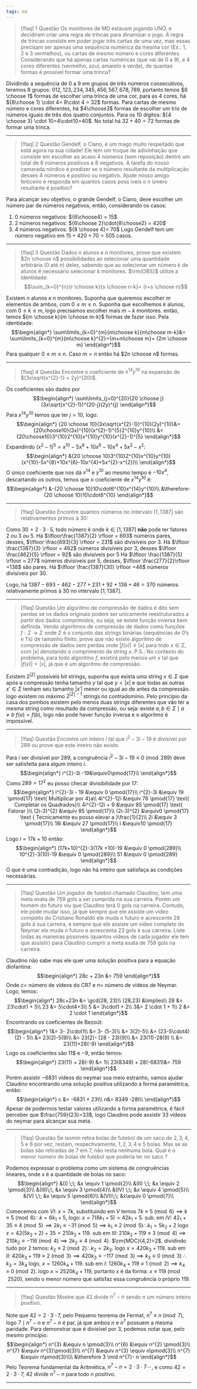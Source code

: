 ```yaml
---
tags: md
---
```

> [!faq] 1 Questão
> Os monitores de MD estavam jogando UNO, e decidiram criar uma regra de trincas para dinamizar o jogo. A regra de trincas consiste em poder jogar três cartas de uma vez, mas essas precisam ser apenas uma sequência numérica da mesma cor (Ex.: 1, 2 e 3 vermelhos), ou cartas de mesmo número e cores diferentes. Considerando que há apenas cartas numéricas (que vai de 0 a 9), e 4 cores  diferentes (vermelho, azul, amarelo e verde), de quantas formas  é possível formar uma trinca?
>

Dividindo a sequência de $0$ a $9$ em grupos de três números consecutivos, teremos $8$ grupos: $012,123,234,345,456,567,678,789$, portanto temos $8 \choose 1$ formas de escolher uma trinca de uma cor, para as $4$ cores, há ${8\choose 1} \cdot 4= 8\cdot 4 = 32$ formas. Para cartas de mesmo número e cores diferentes, há $4\choose3$ formas de escolher um trio de números iguais de três dos quatro conjuntos. Para os $10$ dígitos: ${4 \choose 3} \cdot 10=4\cdot10=40$. No total há $32+40=72$ formas de formar uma trinca.
___

> [!faq] 2 Questão
> Gendelf, o Ciano, é um mago muito respeitado que está agora na sua cidade! Ele tem um truque de adivinhação que consiste em escolher ao acaso 4 números (sem reposição) dentre um total de 6 números positivos e 8 negativos. A tarefa do nosso camarada nórdico é predizer se o número resultante da multiplicação desses 4 números é positivo ou negativo. Ajude nosso amigo feiticeiro e responda em quantos casos poss ́ıveis o n ́umero resultante é positivo?

Para alcançar seu objetivo, o grande Gendelf, o Ciano, deve escolher um número par de números negativos, então, considerando os casos:
1. $0$ números negativos: ${6\choose4} = 15$
2. $2$ números negativos: ${6\choose 2}\cdot{8\choose2} = 420$
3. $4$ números negativos: ${8 \choose 4}= 70$
Logo Gendelf tem um número negativo em $15+420+70=505$ casos.
___
> [!faq] 3 Questão
> Dados $n$ alunos e $n$ monitores, prove que existem $2n \choose n$ possibilidades ao selecionar uma quantidade arbitrária ($0$ até $n$) deles, sabendo que ao selecionar um número $k$ de alunos é necessário selecionar $k$ monitores. $\rm{OBS}$ utilize a identidade:
> $$\sum_{k=0}^{n}{r \choose k}{s \choose n-k}= {r+s \choose n}$$

Existem $n$ alunos e $n$ monitores. Suponha que queremos escolher $m$ elementos de ambos, com $0 \le m \le n$. Suponha que escolhemos $k$ alunos, com $0 \le k\le m$, logo precisamos escolher mais $m-k$ monitores. então, temos ${m \choose k}{m \choose m-k}$ formas de fazer isso. Pela identidade:
$$\begin{align*}
\sum\limits_{k=0}^{m}{m\choose k}{m\choose m-k}&= \sum\limits_{k=0}^{m}{m\choose k}^{2}={m+m\choose m}= {2m \choose m}
\end{align*}$$
Para qualquer $0 \le m \le n$. Caso $m=n$ então há $2n \choose n$ formas.
___
> [!faq] 4 Questão
> Encontre o coeficiente de $x^{14}y^{10}$ na expansão de $(3x\sqrt{x^{2}-1} + 2y)^{20}$.

Os coeficientes são dados por $$\begin{align*}
\sum\limits_{j=0}^{20}{20 \choose j}(3x\sqrt{x^{2}-1})^{20-j}(2y)^{j}
\end{align*}$$
Para $x^{14}y^{10}$ temos que ter $j=10$, logo:
$$\begin{align*}
{20 \choose 10}(3x\sqrt{x^{2}-1})^{10}(2y)^{10}&= {20\choose10}(3x)^{10}(x^{2}-1)^{5}2^{10}y^{10}\\
&= {20\choose10}3^{10}2^{10}x^{10}y^{10}(x^{2}-1)^{5}
\end{align*}$$
Expandindo $(x^{2}-1)^{5} = x^{10}-5x^{8}+10x^{6}-10x^{4}+5x^{2}-x^{2}$:
$$\begin{align*}
&{20 \choose 10}3^{10}2^{10}x^{10}y^{10}(x^{10}-5x^{8}+10x^{6}-10x^{4}+5x^{2}-x^{2})\\
\end{align*}$$
O único coeficiente que nos dá $x^{14}$ e $y^{10}$ ao mesmo tempo é $-10x^{4}$, descartando os outros, temos que o coeficiente de $x^{14}y^{10}$ é:
$$\begin{align*}
&-{20 \choose 10}10\cdot6^{10}x^{14}y^{10}\\
&\therefore-{20 \choose 10}10\cdot6^{10}
\end{align*}$$
  ___
> [!faq] Questão
> Encontre quantos números no intervalo $[1, 1387]$ são relativamentos primos à $30$:
> 

Como $30 = 2\cdot3\cdot5$, todo número $k$ onde $k\in [1,1387]$ **não** pode ter fatores $2$ ou $3$ $ou$ 5.
Há $\lfloor\frac{1387}{2} \rfloor = 693$ números pares, desses, $\lfloor \frac{693}{3} \rfloor = 231$ são divisíveis por $3$. 
Há $\lfloor \frac{1387}{3} \rfloor = 462$ números divisíveis por $3$, desses $\lfloor \frac{462}{5} \rfloor = 92$ são divisíveis por $5$
Há $\lfloor \frac{1387}{5} \rfloor = 277$ números divisíveis por $5$, desses, $\lfloor \frac{277}{2}\rfloor =138$ são pares.
Há $\lfloor \frac{1387}{30} \rfloor =46$ números divisíveis por $30$.

Logo, há $1387 - 693 - 462 - 277  + 231 + 92 + 138 + 46 = 370$ números relativamente primos à $30$ no intervalo $[1, 1387]$.
___
> [!faq] Questão
> Um algoritmo de compressão de dados é dito sem perdas se os dados originais podem ser unicamente reestruturados a partir dos dados comprimidos, ou seja, se existe função inversa bem definida. Vendo algoritmos de compressão de dados como funções $f:\Sigma \rightarrow \Sigma$ onde $\Sigma$  é o conjunto das strings binárias (sequências de 0’s e 1’s) de tamanho finito, prove que não existe algoritmo de compressão de dados sem perdas onde $|f(x)| ≤ |x|$ para todo $x \in \Sigma$, com $|x|$ denotando o comprimento da string $x$. P.S.: No contexto do problema, para todo algoritmo $f$, existirá pelo menos um $x$ tal que $|f(x)| < |x|$, já que é um algoritmo de compressão.

Existem $2^{|\Sigma|}$ possíveis bit strings, suponha que exista uma string $x \in \Sigma$ que após a compressão tenha tamanho $y$ tal que $y \lt |x|$ e que todas as outras $x' \in \Sigma$ tenham seu tamanho $|x'|$ menor ou igual ao de antes da compressão. logo existem no máximo $2^{|\Sigma|-1}$ strings no contradomínio. Pelo princípio da casa dos pombos existem pelo menos duas strings diferentes que vão ter a mesma string como resultado da compressão, ou seja: existe $a,b\in \Sigma \mid a\ne b$  $f(a)=f(b)$,  logo não pode haver função inversa e o algoritmo é impossível.
___
> [!faq] Questão
> Encontre um inteiro $i$ tal que $i^{2} - 3i - 19$ é divisível por $289$ ou prove que este inteiro não existe.

Para $i$ ser divisível por $289$, a congruência $i^{2}-3i-19\equiv 0 \pmod{289}$ deve ser satisfeita para algum inteiro $i$.
$$\begin{align*}
i^{2}-3i -19&\equiv0\pmod{17}\\
\end{align*}$$
Como $289 = 17^{2}$ eu posso checar divisibilidade por $17$:
$$\begin{align*}
i^{2}-3i - 19 &\equiv 0 \pmod{17}\\
i^{2}-3i &\equiv 19 \pmod{17} \text{ Multiplicar por 4}a\\
4i^{2}-12i &\equiv 76 \pmod{17} \text{ Completar os Quadrados}\\
4i^{2}-12i + 9 &\equiv 85 \pmod{17} \text{ Fatorar }\\
(2i-3)^{2} &\equiv 85 \pmod{17}\\
(2i-3)^{2} &\equiv0 \pmod{17} \text { Tecnicamente eu posso elevar a }\frac{1}{2}\\
2i &\equiv 3 \pmod{17}\\
18i &\equiv 27 \pmod{17}\\
i &\equiv10 \pmod{17}
\end{align*}$$
Logo $i = 17k + 10$ então:
$$\begin{align*}
(17k+10)^{2}-3(17k +10)-19 &\equiv 0 \pmod{289}\\
10^{2}-3(10)-19 &\equiv 0 \pmod{289}\\
51 &\equiv 0 \pmod{289}
\end{align*}$$
O que é uma contradição, logo não há inteiro que satisfaça as condições necessárias.
___
>[!faq] Questão
 	Um jogador de futebol chamado Claudino, tem uma meta exata de $759$ gols a ser cumprida na sua carreira. Porém um homem do futuro viu que Claudino terá $0$ gols na carreira. Contudo, ele pode mudar isso, já que sempre que ele assiste um vídeo completo do Cristiano Ronaldo ele muda o futuro e acrescente $28$ gols à sua carreira, e sempre que ele assiste um vídeo completo do Neymar ele muda o futuro e acrescenta $23$ gols à sua carreira. Liste todas as maneiras possíveis (quantos vídeos de cada jogador ele tem que assistir) para Claudino cumprir a meta exata de $759$ gols na carreira.

Claudino não sabe mas ele quer uma solução positiva para a equação diofantina:
$$\begin{align*}
28c + 23n &= 759
\end{align*}$$
Onde $c =$ número de vídeos do CR7 e $n=$ número de vídeos de Neymar.
Logo, temos:
$$\begin{align*}
28c+23n &= \gcd(28, 23)\\
(28,23) &\implies\\
28 &= 23\cdot1 + 5\\
23 &= 5\cdot4+3\\
5 &= 3\cdot1 + 2\\
3&= 2 \cdot 1 + 1\\
2 &= 2 \cdot 1
\end{align*}$$
Encontrando os coeficientes de Bezoút:
$$\begin{align*}
1&= 3- 2\cdot1\\
&= 3- (5-3)\\
&= 3(2)-5\\
&= (23-5\cdot4)(2) - 5\\
&= 23(2)-5(9)\\
&= 23(2)- (28 - 23)(9)\\
&= 23(11)-28(9) \\
&= 23(11)+28(-9)
\end{align*}$$
Logo os coeficientes são $11$$ e $-9$, então temos:
$$\begin{align*}
23(11) + 28(-9) &= 1\\
23(8349) + 28(-6831)&= 759
\end{align*}$$
Porém assistir $-6831$ vídeos do neymar soa meio estranho, vamos ajudar Claudino encontrando uma solução positiva utilizando a forma paramétrica, então:
$$\begin{align*}
c &= -6831 + 23t\\
n&= 8349 -28t\\
\end{align*}$$
Apesar de podermos testar valores utilizando a forma paramétrica, é fácil perceber que $\frac{759}{23}=33$, logo Claudino pode assistir $33$ vídeos do neymar para alcançar sua meta.
___
>[!faq] Questão
>Se Iasmin retira bolas de futebol de um saco de $2, 3,4,5$ e $6$ por vez, restam, respectivamente, $1,2,3,4$ e $5$ bolas. Mas se as bolas são retiradas de $7$ em $7$,
 não resta nenhuma bola. Qual é o menor número de bolas de futebol que poderia ter no saco ?

Podemos expressar o problema como um sistema de congruências lineares, onde $x$ é a quantidade de bolas no saco:
$$\begin{align*}
&(I) \;\; &x \equiv 1 \pmod{2}\\
&(II) \;\; &x \equiv 2 \pmod{3}\\
&(III)\;\; &x \equiv 3 \pmod{4}\\
&(IV) \;\; &x \equiv 4 \pmod{5}\\
&(V) \;\; &x \equiv 5 \pmod{6}\\
&(VI)\;\; &x\equiv 0 \pmod{7}\\
\end{align*}$$
Comecemos com $VI:$ $x= 7k$, substituindo em $V$ temos $7k \equiv 5 \pmod{6} \implies k \equiv 5 \pmod{6} \therefore k=6k_{1} + 5$,
logo: $x = 7(6k_{1} + 5) = 42k_{1}+5$.
sub. em $IV$:
$42_{1}+35 \equiv 4 \pmod{5} \implies 2k_{1} \equiv -31 \pmod 5 \implies k_{1} \equiv 2 \pmod{5} \therefore k_{1}= 5k_{2}+2$
logo $x=42(5k_{2}+2)+35=210k_{2}+119$. 
sub em $III$:
$210k_{2}+119 \equiv 3 \pmod{4} \implies 210k_{2}\equiv-116 \pmod{4} \implies 2k_{2}\equiv 4 \pmod{4}$.
$\rm{MDC}(4,2)=2$, dividindo tudo por $2$ temos:
$k_{2}  \equiv 2 \pmod{2} \therefore k_{2} = 2k_{3}$.
logo $x=420k_{3} + 119$.
sub em $II$:
$420k_{3} + 119 \equiv 2\pmod{3} \implies 420k_{3}\equiv -117 \pmod{3} \implies k_{3}\equiv 0 \pmod{3}$
$\therefore k_{3}= 3k_{4}$
logo, $x = 1260k_{4}+119$.
sub em $I$:
$1260k_{4} + 119 \equiv 1 \pmod{2} \implies k_{4}\equiv 0 \pmod{2}$.
logo $x = 2520k_{4}+119$, portanto $x$ é da forma: $x \equiv 119 \pmod{2520}$, sendo o menor número que satisfaz essa congruência o próprio $119$.
___ 
>[!faq] Questão
>Mostre que $42$ divide $n^{7} - n$ sendo $n$ um número inteiro positivo.

Note que $42 = 2 \cdot 3 \cdot 7$, pelo Pequeno teorema de Fermat, $n^{7}\equiv n \pmod{7}$, logo $7 \mid n^{7}- n$ e $n^{7}-n$ é par, já que ambos $n$ e $n^{7}$ possuem a mesma paridade. Para demonstrar que é divisível por $3$, podemos notar que, pelo mesmo princípio:
$$\begin{align*}
n^{3} &\equiv n \pmod{3}\\
n^{6} &\equiv n^{2} \pmod{3}\\
n^{7} &\equiv n^{3}\pmod{3}\\
n^{7} &\equiv n^{3} \equiv n\pmod{3}\\
n^{7} &\equiv n\pmod{3}\\\\
&\therefore 3 \mid n^{7}- n
\end{align*}$$
Pelo Teorema fundamental da Aritmética, $n^{7} - n = 2\cdot 3 \cdot 7 \cdots$, e como $42 = 2 \cdot 3 \cdot 7$, $42$ divide $n^{7}- n$ para todo $n$ positivo.
___
